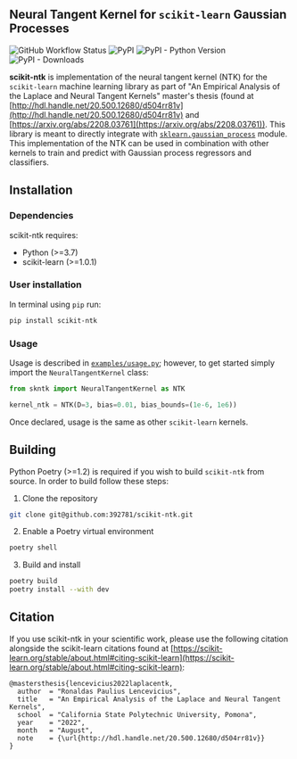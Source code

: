 ## Neural Tangent Kernel for `scikit-learn` Gaussian Processes

![GitHub Workflow Status](https://img.shields.io/github/actions/workflow/status/392781/scikit-ntk/CI.yml?branch=master&label=Lint%2C%20Build%2C%20Install%2C%20Test&style=flat-square) ![PyPI](https://img.shields.io/pypi/v/scikit-ntk?style=flat-square) ![PyPI - Python Version](https://img.shields.io/pypi/pyversions/scikit-ntk?style=flat-square) ![PyPI - Downloads](https://img.shields.io/pypi/dm/scikit-ntk?style=flat-square)

**scikit-ntk** is implementation of the neural tangent kernel (NTK) for the `scikit-learn` machine learning library as part of "An Empirical Analysis of the Laplace and Neural Tangent Kernels" master's thesis (found at [http://hdl.handle.net/20.500.12680/d504rr81v](http://hdl.handle.net/20.500.12680/d504rr81v) and [https://arxiv.org/abs/2208.03761](https://arxiv.org/abs/2208.03761)).  This library is meant to directly integrate with [`sklearn.gaussian_process`](https://scikit-learn.org/stable/modules/classes.html#module-sklearn.gaussian_process) module.  This implementation of the NTK can be used in combination with other kernels to train and predict with Gaussian process regressors and classifiers. 

## Installation

### Dependencies

scikit-ntk requires:
* Python (>=3.7)
* scikit-learn (>=1.0.1)


### User installation
In terminal using `pip` run:

```bash
pip install scikit-ntk
```

### Usage
Usage is described in [`examples/usage.py`](https://github.com/392781/scikit-ntk/blob/master/example/usage.py); however, to get started simply import the `NeuralTangentKernel` class:

```py
from skntk import NeuralTangentKernel as NTK

kernel_ntk = NTK(D=3, bias=0.01, bias_bounds=(1e-6, 1e6))
```
Once declared, usage is the same as other `scikit-learn` kernels.

## Building
Python Poetry (>=1.2) is required if you wish to build `scikit-ntk` from source.  In order to build follow these steps:

1. Clone the repository
```bash
git clone git@github.com:392781/scikit-ntk.git
```
2. Enable a Poetry virtual environment
```bash
poetry shell
```
3. Build and install
```bash
poetry build
poetry install --with dev
```

## Citation

If you use scikit-ntk in your scientific work, please use the following citation alongside the scikit-learn citations found at [https://scikit-learn.org/stable/about.html#citing-scikit-learn](https://scikit-learn.org/stable/about.html#citing-scikit-learn):

```
@mastersthesis{lencevicius2022laplacentk,
  author  = "Ronaldas Paulius Lencevicius",
  title   = "An Empirical Analysis of the Laplace and Neural Tangent Kernels",
  school  = "California State Polytechnic University, Pomona",
  year    = "2022",
  month   = "August",
  note    = {\url{http://hdl.handle.net/20.500.12680/d504rr81v}}
}
```

